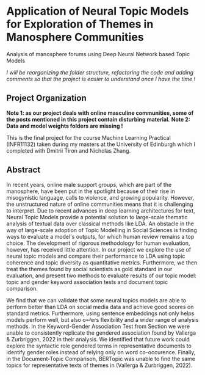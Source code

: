 # Application of Neural Topic Models for Exploration of Themes in Manosphere Communities

Analysis of manosphere forums using Deep Neural Network based Topic Models

*I will be reorganizing the folder structure, refactoring the code and adding comments so that the project is easier to understand once I have the time !*

## Project Organization
**Note 1: as our project deals with online masculine communities, some of the posts mentioned in this project contain disturbing material.**
**Note 2: Data and model weights folders are missing !**

This is the final project for the course Machine Learning Practical (INFR11132) taken during my masters at the University of Edinburgh which I completed with Dmitrii Tiron and Nicholas Zhang.

## Abstract 

In recent years, online male support groups, which are part of the manosphere, have been put in the spotlight because of their rise in misogynistic language, calls to violence, and growing popularity. However, the unstructured nature of online communities means that it is challenging to interpret. Due to recent advances in deep learning architectures for text, Neural Topic Models provide a potential solution to large-scale thematic analysis of textual data over classical methods like LDA. An obstacle in the way of large-scale adoption of Topic Modelling in Social Sciences is finding ways to evaluate a model's outputs, for which human review remains a top choice. The development of rigorous methodology for human evaluation, however, has received little attention. In our project we explore the use of neural topic models and compare their performance to LDA using topic coherence and topic diversity as quantitative metrics. Furthermore, we then treat the themes found by social scientists as gold standard in our evaluation, and present two methods to evaluate results of our topic model: topic and gender keyword association tests and document topic comparison. 

We find that we can validate that some neural topics models are able to perform better than LDA on social media data and achieve good scores on standard metrics. Furthermore, using sentence embeddings not only helps models perform well, but also o↵ers flexibility and a wider range of analysis methods. In the Keyword-Gender Association Test from Section we were unable to consistently replicate the gendered association found by Vallerga & Zurbriggen, 2022 in their analysis. We identified that future work could explore the syntactic role gendered terms in representative documents to identify gender roles instead of relying only on word co-occurence. Finally, in the Document-Topic Comparison, BERTopic was unable to find the same topics for representative texts of themes in (Vallerga & Zurbriggen, 2022).
